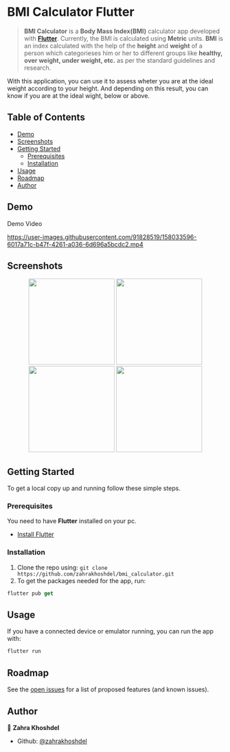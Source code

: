 # BMI Calculator Flutter


> **BMI Calculator** is a **Body Mass Index(BMI)** calculator app developed with **[Flutter](https://github.com/flutter/flutter)**.
Currently, the BMI is calculated using **Metric** units. **BMI** is an index calculated with the help of the **height** and **weight** of a person which categorieses him or her to different groups like **healthy, over weight, under weight, etc.** as per the standard guidelines and research.

With this application, you can use it to assess wheter you are at the ideal weight according to your height. And depending on this result, you can know if you are at the ideal wight, below or above.

## Table of Contents

* [Demo](#demo)
* [Screenshots](#screenshots)
* [Getting Started](#getting-started)
  * [Prerequisites](#prerequisites)
  * [Installation](#installation)
* [Usage](#usage)
* [Roadmap](#roadmap)
* [Author](#author)

## Demo

Demo Video

https://user-images.githubusercontent.com/91828519/158033596-6017a71c-b47f-4261-a036-6d696a5bcdc2.mp4

## Screenshots

<p align="center">
    <img src="https://user-images.githubusercontent.com/91828519/158034224-cc1e9d34-c290-42d7-9bba-8ccb65a8a33c.png" width="200">
    <img src="https://user-images.githubusercontent.com/91828519/158034227-f9c433ca-4274-4b75-8875-5af081d9f920.png" width="200">
    <img src="https://user-images.githubusercontent.com/91828519/158034216-d7e3e076-b1b7-48f8-8d34-97e1b95e79c4.png" width="200">
    <img src="https://user-images.githubusercontent.com/91828519/158034222-adf7643c-8463-4c0b-b1b5-1642dac8b3b5.png" width="200">
</p>

## Getting Started

To get a local copy up and running follow these simple steps.

### Prerequisites

You need to have **Flutter** installed on your pc.
* [Install Flutter](https://flutter.dev/docs/get-started/install)

### Installation

1. Clone the repo using: `git clone https://github.com/zahrakhoshdel/bmi_calculator.git`
2. To get the packages needed for the app, run:
```Dart
flutter pub get
```

## Usage

If you have a connected device or emulator running, you can run the app with:
```Dart
flutter run
```
## Roadmap

See the [open issues](https://github.com/halildurmus/bmi-calculator/issues) for a list of proposed features (and known issues).

## Author

👤 **Zahra Khoshdel**

- Github: [@zahrakhoshdel](https://github.com/zahrakhoshdel "zahrakhoshdel")
